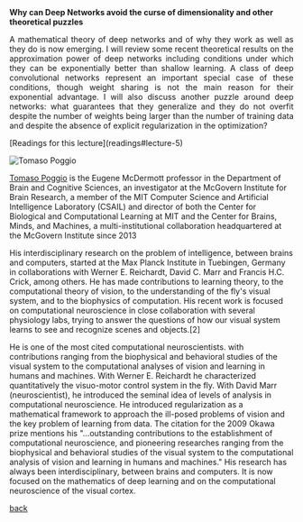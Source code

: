 <div class="abstract">   
    <strong>Why can Deep Networks avoid the curse of dimensionality and other theoretical puzzles</strong>
    <p align="justify">A mathematical theory of deep networks and of why they work as well as they do is now emerging. I will  review some recent theoretical results on the approximation power of deep networks including conditions under which they can be exponentially better than shallow learning. A class of deep convolutional networks represent an important special case of these conditions, though weight sharing is not the main reason for their exponential advantage. I will also discuss another puzzle around deep networks: what guarantees that they generalize and they do not overfit despite the number of weights being larger than the number of training data and despite the absence of explicit regularization in the optimization?</p>
</div>
[Readings for this lecture](readings#lecture-5)


![Tomaso Poggio](/assets/img/poggio.png)  

[Tomaso Poggio](https://mcgovern.mit.edu/principal-investigators/tomaso-poggio) is the Eugene McDermott professor in the Department of Brain and Cognitive Sciences, an investigator at the McGovern Institute for Brain Research, a member of the MIT Computer Science and Artificial Intelligence Laboratory (CSAIL) and director of both the Center for Biological and Computational Learning at MIT and the Center for Brains, Minds, and Machines, a multi-institutional collaboration headquartered at the McGovern Institute since 2013

His interdisciplinary research on the problem of intelligence, between brains and computers, started at the Max Planck Institute in Tuebingen, Germany in collaborations with Werner E. Reichardt, David C. Marr and Francis H.C. Crick, among others. He has made contributions to learning theory, to the computational theory of vision, to the understanding of the fly's visual system, and to the biophysics of computation. His recent work is focused on computational neuroscience in close collaboration with several physiology labs, trying to answer the questions of how our visual system learns to see and recognize scenes and objects.[2]

He is one of the most cited computational neuroscientists. with contributions ranging from the biophysical and behavioral studies of the visual system to the computational analyses of vision and learning in humans and machines. With Werner E. Reichardt he characterized quantitatively the visuo-motor control system in the fly. With David Marr (neuroscientist), he introduced the seminal idea of levels of analysis in computational neuroscience. He introduced regularization as a mathematical framework to approach the ill-posed problems of vision and the key problem of learning from data. The citation for the 2009 Okawa prize mentions his "...outstanding contributions to the establishment of computational neuroscience, and pioneering researches ranging from the biophysical and behavioral studies of the visual system to the computational analysis of vision and learning in humans and machines." His research has always been interdisciplinary, between brains and computers. It is now focused on the mathematics of deep learning and on the computational neuroscience of the visual cortex.

[back](./)
